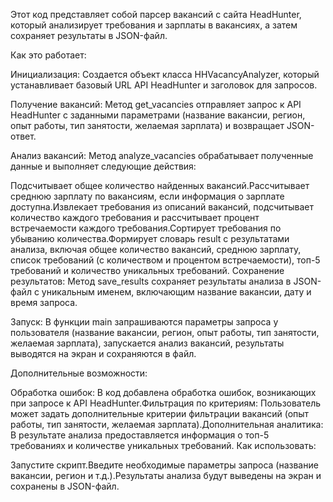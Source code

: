 Этот код представляет собой парсер вакансий с сайта HeadHunter, который анализирует требования и зарплаты в вакансиях, а затем сохраняет результаты в JSON-файл.

Как это работает:

Инициализация: Создается объект класса HHVacancyAnalyzer, который устанавливает базовый URL API HeadHunter и заголовок для запросов.

Получение вакансий: Метод get_vacancies отправляет запрос к API HeadHunter с заданными параметрами (название вакансии, регион, опыт работы, тип занятости, желаемая зарплата) и возвращает JSON-ответ.

Анализ вакансий: Метод analyze_vacancies обрабатывает полученные данные и выполняет следующие действия:

Подсчитывает общее количество найденных вакансий.Рассчитывает среднюю зарплату по вакансиям, если информация о зарплате доступна.Извлекает требования из описаний вакансий, подсчитывает количество каждого требования и рассчитывает процент встречаемости каждого требования.Сортирует требования по убыванию количества.Формирует словарь result с результатами анализа, включая общее количество вакансий, среднюю зарплату, список требований (с количеством и процентом встречаемости), топ-5 требований и количество уникальных требований.
Сохранение результатов: Метод save_results сохраняет результаты анализа в JSON-файл с уникальным именем, включающим название вакансии, дату и время запроса.

Запуск: В функции main запрашиваются параметры запроса у пользователя (название вакансии, регион, опыт работы, тип занятости, желаемая зарплата), запускается анализ вакансий, результаты выводятся на экран и сохраняются в файл.

Дополнительные возможности:

Обработка ошибок: В код добавлена обработка ошибок, возникающих при запросе к API HeadHunter.Фильтрация по критериям: Пользователь может задать дополнительные критерии фильтрации вакансий (опыт работы, тип занятости, желаемая зарплата).Дополнительная аналитика: В результате анализа предоставляется информация о топ-5 требованиях и количестве уникальных требований.
Как использовать:

Запустите скрипт.Введите необходимые параметры запроса (название вакансии, регион и т.д.).Результаты анализа будут выведены на экран и сохранены в JSON-файл.
